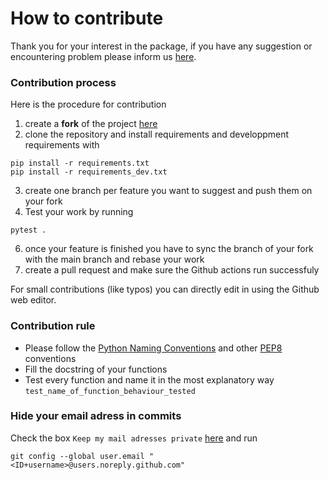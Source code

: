 # How to contribute
Thank you for your interest in the package, if you have any suggestion or encountering problem please inform us [here](https://github.com/eurobios-scb/acrocord/issues).

### Contribution process

Here is the procedure for contribution
1. create a **fork** of the project [here](https://github.com/eurobios-scb/acrocord/fork)
2. clone the repository and install requirements and developpment requirements with
```shell 
pip install -r requirements.txt
pip install -r requirements_dev.txt
```
3. create one branch per feature you want to suggest and push them on your fork
4. Test your work by running 
```shell
pytest .
```
6. once your feature is finished you have to sync the branch of your fork with the main branch and rebase your work
7. create a pull request and make sure the Github actions run successfuly

For small contributions (like typos) you can directly edit in using the Github web editor.

### Contribution rule

* Please follow the [Python Naming Conventions](https://pep8.org/#prescriptive-naming-conventions) and other [PEP8](https://pep8.org/) conventions
* Fill the docstring of your functions
* Test every function and name it in the most explanatory way `test_name_of_function_behaviour_tested`

### Hide your email adress in commits
Check the box `Keep my mail adresses private` [here](https://github.com/settings/emails) and run 
```shell 
git config --global user.email "<ID+username>@users.noreply.github.com"
```
